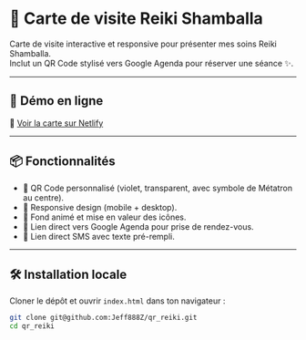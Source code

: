 # 🌌 Carte de visite Reiki Shamballa

Carte de visite interactive et responsive pour présenter mes soins Reiki Shamballa.  
Inclut un QR Code stylisé vers Google Agenda pour réserver une séance ✨.

---

## 🚀 Démo en ligne
🔗 [Voir la carte sur Netlify](https://reiki-shamballa88888netlifyapp.netlify.app)

---

## 📦 Fonctionnalités
- 🌈 QR Code personnalisé (violet, transparent, avec symbole de Métatron au centre).  
- 📱 Responsive design (mobile + desktop).  
- 🖤 Fond animé et mise en valeur des icônes.  
- 📅 Lien direct vers Google Agenda pour prise de rendez-vous.  
- 📲 Lien direct SMS avec texte pré-rempli.  

---

## 🛠️ Installation locale
Cloner le dépôt et ouvrir `index.html` dans ton navigateur :

```bash
git clone git@github.com:Jeff888Z/qr_reiki.git
cd qr_reiki
